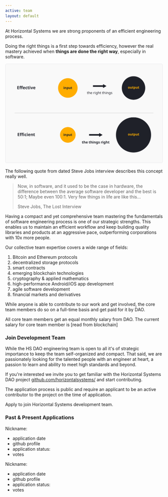 ```yaml
---
active: team
layout: default
---
```


At Horizontal Systems we are strong proponents of an efficient engineering process.

Doing the right things is a first step towards efficiency, however the real mastery achieved when **things are done the right way**, especially in software. 

![Doing Things Right](/assets/images/efficient.png)

The following quote from dated Steve Jobs interview describes this concept really well.

>Now, in software, and it used to be the case in hardware, the difference between the average software developer and the best is 50:1; Maybe even 100:1. Very few things in life are like this...
>
>Steve Jobs, The Lost Interview

Having a compact and yet comprehensive team mastering the fundamentals of software engineering process is one of our strategic strengths. This enables us to maintain an efficient workflow and keep building quality libraries and products at an aggressive pace, outperforming corporations with 10x more people.

Our collective team expertise covers a wide range of fields:

1. Bitcoin and Ethereum protocols
2. decentralized storage protocols
3. smart contracts 
4. emerging blockchain technologies
5. cryptography & applied mathematics
6. high-performance Android/iOS app development
7. agile software development
8. financial markets and derivatives


While anyone is able to contribute to our work and get involved, the core team members do so on a full-time basis and get paid for it by DAO.


All core team members get an equal monthly salary from DAO. The current salary for core team member is [read from blockchain]


### Join Development Team

While the HS DAO engineering team is open to all it's of strategic importance to keep the team self-organized and compact. That said, we are passionately looking for the talented people with an engineer at heart, a passion to learn and ability to meet high standards and beyond. 

If you're interested we invite you to get familiar with the Horizontal Systems DAO project [github.com/horizontalsystems/](https://github.com/horizontalsystems/) and start contributing. 


The application process is public and require an applicant to be an active contributor to the project on the time of application.

Apply to join Horizontal Systems development team.


### Past & Present Applications

Nickname:

- application date
- github profile
- application status:
- votes

Nickname:

- application date
- github profile
- application status:
- votes

